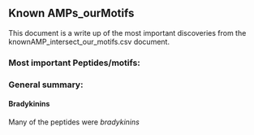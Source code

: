 ## Known AMPs_ourMotifs

This document is a write up of the most important discoveries from the knownAMP_intersect_our_motifs.csv document.

### Most important Peptides/motifs:


### General summary:

#### Bradykinins

Many of the peptides were *bradykinins*
